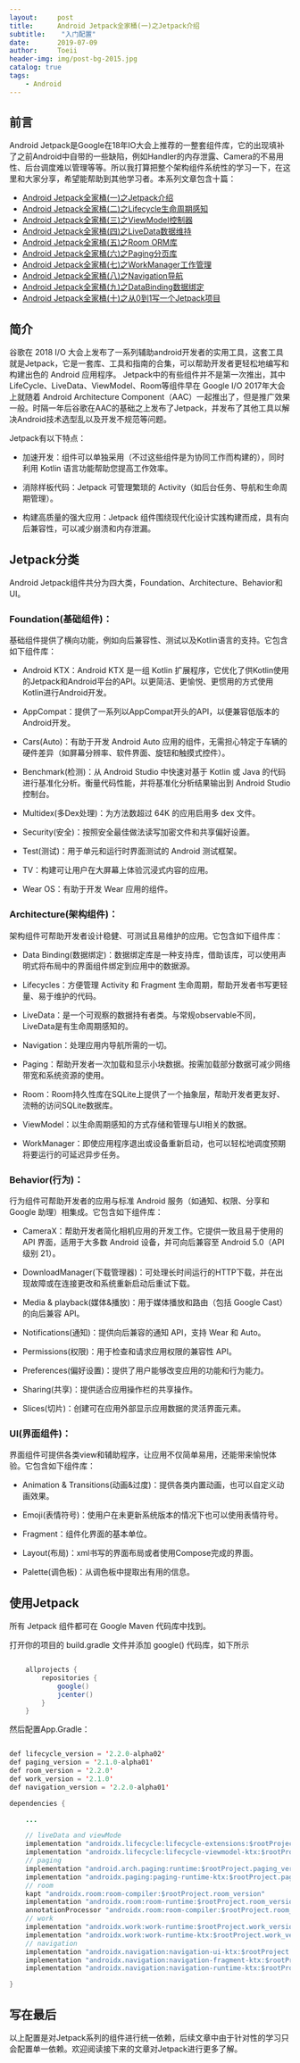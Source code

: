 ```yaml
---
layout:     post
title:      Android Jetpack全家桶(一)之Jetpack介绍
subtitle:    "入门配置"
date:       2019-07-09
author:     Toeii
header-img: img/post-bg-2015.jpg
catalog: true
tags:
    - Android
---
```




## 前言

Android Jetpack是Google在18年IO大会上推荐的一整套组件库，它的出现填补了之前Android中自带的一些缺陷，例如Handler的内存泄露、Camera的不易用性、后台调度难以管理等等。所以我打算把整个架构组件系统性的学习一下，在这里和大家分享，希望能帮助到其他学习者。本系列文章包含十篇：

- [Android Jetpack全家桶(一)之Jetpack介绍](https://toeii.github.io/2019/07/09/Android-Jetpack%E5%85%A8%E5%AE%B6%E6%A1%B6(%E4%B8%80)%E4%B9%8BJetpack%E4%BB%8B%E7%BB%8D/)<br />
- [Android Jetpack全家桶(二)之Lifecycle生命周期感知](https://toeii.github.io/2019/07/09/Android-JetPack%E5%85%A8%E5%AE%B6%E6%A1%B6(%E4%BA%8C)%E4%B9%8BLifecycle%E7%94%9F%E5%91%BD%E5%91%A8%E6%9C%9F%E6%84%9F%E7%9F%A5/)<br />
- [Android Jetpack全家桶(三)之ViewModel控制器](https://toeii.github.io/2019/07/10/Android-JetPack%E5%85%A8%E5%AE%B6%E6%A1%B6(%E4%B8%89)%E4%B9%8BViewModel%E6%8E%A7%E5%88%B6%E5%99%A8/)<br />
- [Android Jetpack全家桶(四)之LiveData数据维持](https://toeii.github.io/2019/07/12/Android-JetPack%E5%85%A8%E5%AE%B6%E6%A1%B6(%E5%9B%9B)%E4%B9%8BLiveData%E6%95%B0%E6%8D%AE%E7%BB%B4%E6%8C%81/)<br />
- [Android Jetpack全家桶(五)之Room ORM库](https://toeii.github.io/2019/07/17/Android-JetPack%E5%85%A8%E5%AE%B6%E6%A1%B6(%E4%BA%94)%E4%B9%8BRoom-ORM%E5%BA%93/)<br />
- [Android Jetpack全家桶(六)之Paging分页库](https://toeii.github.io/2019/07/19/Android-JetPack%E5%85%A8%E5%AE%B6%E6%A1%B6(%E5%85%AD)%E4%B9%8BPaging%E5%88%86%E9%A1%B5%E5%BA%93/)<br />
- [Android Jetpack全家桶(七)之WorkManager工作管理](https://toeii.github.io/2019/08/01/Android-JetPack%E5%85%A8%E5%AE%B6%E6%A1%B6(%E4%B8%83)%E4%B9%8BWorkManager%E5%B7%A5%E4%BD%9C%E7%AE%A1%E7%90%86/)<br />
- [Android Jetpack全家桶(八)之Navigation导航](https://toeii.github.io/2019/08/06/Android-JetPack%E5%85%A8%E5%AE%B6%E6%A1%B6(%E5%85%AB)%E4%B9%8BNavigation%E5%AF%BC%E8%88%AA/)<br />
- [Android Jetpack全家桶(九)之DataBinding数据绑定](https://toeii.github.io/2019/08/07/Android-JetPack%E5%85%A8%E5%AE%B6%E6%A1%B6(%E4%B9%9D)%E4%B9%8BDataBinding%E6%95%B0%E6%8D%AE%E7%BB%91%E5%AE%9A/)<br />
- [Android Jetpack全家桶(十)之从0到1写一个Jetpack项目](https://toeii.github.io/2019/11/20/Android-Jetpack%E5%85%A8%E5%AE%B6%E6%A1%B6(%E5%8D%81)%E4%B9%8B%E4%BB%8E0%E5%88%B01%E5%86%99%E4%B8%80%E4%B8%AAJetPack%E9%A1%B9%E7%9B%AE/)<br />


## 简介

谷歌在 2018 I/O 大会上发布了一系列辅助android开发者的实用工具，这套工具就是Jetpack，它是一套库、工具和指南的合集，可以帮助开发者更轻松地编写和构建出色的 Android 应用程序。
Jetpack中的有些组件并不是第一次推出，其中LifeCycle、LiveData、ViewModel、Room等组件早在 Google I/O 2017年大会上就随着 Android Architecture Component（AAC）一起推出了，但是推广效果一般。时隔一年后谷歌在AAC的基础之上发布了Jetpack，并发布了其他工具以解决Android技术选型乱以及开发不规范等问题。

Jetpack有以下特点：

- 加速开发：组件可以单独采用（不过这些组件是为协同工作而构建的），同时利用 Kotlin 语言功能帮助您提高工作效率。

- 消除样板代码：Jetpack 可管理繁琐的 Activity（如后台任务、导航和生命周期管理）。

- 构建高质量的强大应用：Jetpack 组件围绕现代化设计实践构建而成，具有向后兼容性，可以减少崩溃和内存泄漏。

## Jetpack分类

Android Jetpack组件共分为四大类，Foundation、Architecture、Behavior和UI。

### Foundation(基础组件)：

基础组件提供了横向功能，例如向后兼容性、测试以及Kotlin语言的支持。它包含如下组件库：

- Android KTX：Android KTX 是一组 Kotlin 扩展程序，它优化了供Kotlin使用的Jetpack和Android平台的API。以更简洁、更愉悦、更惯用的方式使用Kotlin进行Android开发。

- AppCompat：提供了一系列以AppCompat开头的API，以便兼容低版本的Android开发。

- Cars(Auto)：有助于开发 Android Auto 应用的组件，无需担心特定于车辆的硬件差异（如屏幕分辨率、软件界面、旋钮和触摸式控件）。

- Benchmark(检测)：从 Android Studio 中快速对基于 Kotlin 或 Java 的代码进行基准化分析。衡量代码性能，并将基准化分析结果输出到 Android Studio 控制台。

- Multidex(多Dex处理)：为方法数超过 64K 的应用启用多 dex 文件。

- Security(安全)：按照安全最佳做法读写加密文件和共享偏好设置。

- Test(测试)：用于单元和运行时界面测试的 Android 测试框架。

- TV：构建可让用户在大屏幕上体验沉浸式内容的应用。

- Wear OS：有助于开发 Wear 应用的组件。

### Architecture(架构组件)：

架构组件可帮助开发者设计稳健、可测试且易维护的应用。它包含如下组件库：

- Data Binding(数据绑定)：数据绑定库是一种支持库，借助该库，可以使用声明式将布局中的界面组件绑定到应用中的数据源。

- Lifecycles：方便管理 Activity 和 Fragment 生命周期，帮助开发者书写更轻量、易于维护的代码。

- LiveData：是一个可观察的数据持有者类。与常规observable不同，LiveData是有生命周期感知的。

- Navigation：处理应用内导航所需的一切。

- Paging：帮助开发者一次加载和显示小块数据。按需加载部分数据可减少网络带宽和系统资源的使用。

- Room：Room持久性库在SQLite上提供了一个抽象层，帮助开发者更友好、流畅的访问SQLite数据库。

- ViewModel：以生命周期感知的方式存储和管理与UI相关的数据。

- WorkManager：即使应用程序退出或设备重新启动，也可以轻松地调度预期将要运行的可延迟异步任务。

### Behavior(行为)：

行为组件可帮助开发者的应用与标准 Android 服务（如通知、权限、分享和 Google 助理）相集成。它包含如下组件库：

- CameraX：帮助开发者简化相机应用的开发工作。它提供一致且易于使用的 API 界面，适用于大多数 Android 设备，并可向后兼容至 Android 5.0（API 级别 21）。

- DownloadManager(下载管理器)：可处理长时间运行的HTTP下载，并在出现故障或在连接更改和系统重新启动后重试下载。

- Media & playback(媒体&播放)：用于媒体播放和路由（包括 Google Cast）的向后兼容 API。

- Notifications(通知)：提供向后兼容的通知 API，支持 Wear 和 Auto。

- Permissions(权限)：用于检查和请求应用权限的兼容性 API。

- Preferences(偏好设置)：提供了用户能够改变应用的功能和行为能力。

- Sharing(共享)：提供适合应用操作栏的共享操作。

- Slices(切片)：创建可在应用外部显示应用数据的灵活界面元素。

### UI(界面组件)：

界面组件可提供各类view和辅助程序，让应用不仅简单易用，还能带来愉悦体验。它包含如下组件库：

- Animation & Transitions(动画&过度)：提供各类内置动画，也可以自定义动画效果。

- Emoji(表情符号)：使用户在未更新系统版本的情况下也可以使用表情符号。

- Fragment：组件化界面的基本单位。

- Layout(布局)：xml书写的界面布局或者使用Compose完成的界面。

- Palette(调色板)：从调色板中提取出有用的信息。

## 使用Jetpack

所有 Jetpack 组件都可在 Google Maven 代码库中找到。

打开你的项目的 build.gradle 文件并添加 google() 代码库，如下所示

```java

    allprojects {
        repositories {
            google()
            jcenter()
        }
    }

```

然后配置App.Gradle：

```java

def lifecycle_version = '2.2.0-alpha02'
def paging_version = '2.1.0-alpha01'
def room_version = '2.2.0'
def work_version = '2.1.0'
def navigation_version = '2.2.0-alpha01'

dependencies {

    ...

    // liveData and viewMode
    implementation "androidx.lifecycle:lifecycle-extensions:$rootProject.lifecycle_version"
    implementation "androidx.lifecycle:lifecycle-viewmodel-ktx:$rootProject.lifecycle_version"
    // paging
    implementation "android.arch.paging:runtime:$rootProject.paging_version"
    implementation "androidx.paging:paging-runtime-ktx:$rootProject.paging_version"
    // room
    kapt "androidx.room:room-compiler:$rootProject.room_version"
    implementation "androidx.room:room-runtime:$rootProject.room_version"
    annotationProcessor "androidx.room:room-compiler:$rootProject.room_version"
    // work
    implementation "androidx.work:work-runtime:$rootProject.work_version"
    implementation "androidx.work:work-runtime-ktx:$rootProject.work_version"
    // navigation
    implementation "androidx.navigation:navigation-ui-ktx:$rootProject.navigation_version"
    implementation "androidx.navigation:navigation-fragment-ktx:$rootProject.navigation_version"
    implementation "androidx.navigation:navigation-runtime-ktx:$rootProject.navigation_version"

}

```

## 写在最后

以上配置是对Jetpack系列的组件进行统一依赖，后续文章中由于针对性的学习只会配置单一依赖。欢迎阅读接下来的文章对Jetpack进行更多了解。



